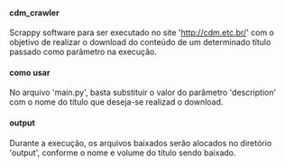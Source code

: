 #### cdm_crawler

Scrappy software para ser executado no site 'http://cdm.etc.br/' com o objetivo de realizar o download do conteúdo de um determinado título passado como parâmetro na execução.

#### como usar

No arquivo 'main.py', basta substituir o valor do parâmetro 'description' com o nome do título que deseja-se realizad o download.

#### output

Durante a execução, os arquivos baixados serão alocados no diretório 'output', conforme o nome e volume do título sendo baixado.
